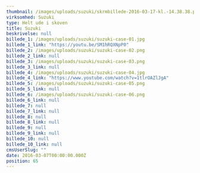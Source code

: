 ```yaml
---
thumbnail: /images/uploads/suzuki/skrmbillede-2016-03-17-kl.-14.38.38.png
virksomhed: Suzuki
type: Helt ude i skoven
title: Suzuki
beskrivelse: null
billede_1: /images/uploads/suzuki/suzuki-case-01.jpg
billede_1_link: "https://youtu.be/SM1hRQXNpP0"
billede_2: /images/uploads/suzuki/suzuki-case-02.png
billede_2_link: null
billede_3: /images/uploads/suzuki/suzuki-case-03.png
billede_3_link: null
billede_4: /images/uploads/suzuki/suzuki-case-04.jpg
billede_4_link: "https://www.youtube.com/watch?v=1tlrOAZlJgA"
billede_5: /images/uploads/suzuki/suzuki-case-05.png
billede_5_link: null
billede_6: /images/uploads/suzuki/suzuki-case-06.png
billede_6_link: null
billede_7: null
billede_7_link: null
billede_8: null
billede_8_link: null
billede_9: null
billede_9_link: null
billede_10: null
billede_10_link: null
cmsUserSlug: ""
date: 2016-03-07T00:00:00.000Z
position: 65
---
```


